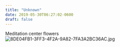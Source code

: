 ```yaml
---
title: "Unknown"
date: 2019-05-30T06:27:02-0600
draft: false
---
```


Meditation center flowers ![8DE04FB1-3FF3-4F2A-9A82-7FA3A2BC36AC.jpg](http://ianwhitney.micro.blog/uploads/2019/cd5d8073d1.jpg)
